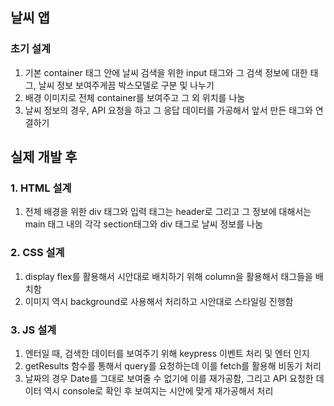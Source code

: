 ## 날씨 앱

### 초기 설계
1. 기본 container 태그 안에 날씨 검색을 위한 input 태그와 그 검색 정보에 대한 태그, 날씨 정보 보여주게끔 박스모델로 구분 및 나누기
2. 배경 이미지로 전체 container를 보여주고 그 외 위치를 나눔
3. 날씨 정보의 경우, API 요청을 하고 그 응답 데이터를 가공해서 앞서 만든 태그와 연결하기

## 실제 개발 후

### 1. HTML 설계
1. 전체 배경을 위한 div 태그와 입력 태그는 header로 그리고 그 정보에 대해서는 main 태그 내의 각각 section태그와 div 태그로 날씨 정보를 나눔

### 2. CSS 설계
1. display flex를 활용해서 시안대로 배치하기 위해 column을 활용해서 태그들을 배치함
2. 이미지 역시 background로 사용해서 처리하고 시안대로 스타일링 진행함

### 3. JS 설계
1. 엔터일 때, 검색한 데이터를 보여주기 위해 keypress 이벤트 처리 및 엔터 인지
2. getResults 함수를 통해서 query를 요청하는데 이를 fetch를 활용해 비동기 처리
3. 날짜의 경우 Date를 그대로 보여줄 수 없기에 이를 재가공함, 그리고 API 요청한 데이터 역시 console로 확인 후 보여지는 시안에 맞게 재가공해서 처리